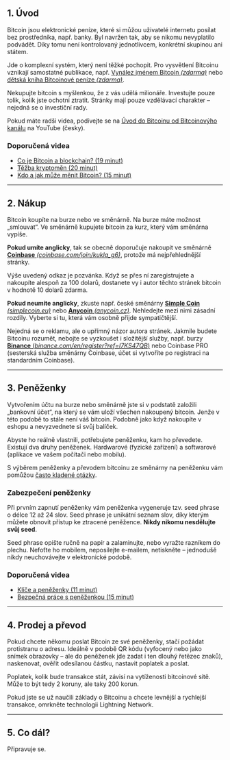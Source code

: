## 1. Úvod
Bitcoin jsou elektronické peníze, které si můžou uživatelé internetu posílat bez prostředníka, např. banky. Byl navržen tak, aby se nikomu nevyplatilo podvádět. Díky tomu není kontrolovaný jednotlivcem, konkrétní skupinou ani státem.

Jde o komplexní systém, který není těžké pochopit. Pro vysvětlení Bitcoinu vznikají samostatné publikace, např. [Vynález jménem Bitcoin *(zdarma)*](https://braiins.com/blog/vynalez-jmenem-bitcoin) nebo [dětská kniha Bitcoinové peníze *(zdarma)*](https://braiins.com/blog/bitcoinove-penize).‍

Nekupujte bitcoin s myšlenkou, že z vás udělá milionáře. Investujte pouze tolik, kolik jste ochotni ztratit. Stránky mají pouze vzdělávací charakter – nejedná se o investiční rady.

Pokud máte radši videa, podívejte se na [Úvod do Bitcoinu od Bitcoinovýho kanálu](https://www.youtube.com/watch?v=Z92ADb5i42s&list=PLiD1OrtvRy70RQ8k5HH0E3vHQPpEIJJhZ) na YouTube (česky).

### Doporučená videa
- [Co je Bitcoin a blockchain? (19 minut)](https://www.youtube.com/watch?v=KSKY1P9qLk4&list=PLiD1OrtvRy70RQ8k5HH0E3vHQPpEIJJhZ&index=5)
- [Těžba kryptoměn (20 minut)](https://www.youtube.com/watch?v=aSlEaZFoJmU&list=PLiD1OrtvRy70RQ8k5HH0E3vHQPpEIJJhZ&index=21)
- [Kdo a jak může měnit Bitcoin? (15 minut)](https://www.youtube.com/watch?v=z7e1Dw-0aEk&list=PLiD1OrtvRy70RQ8k5HH0E3vHQPpEIJJhZ&index=32)

___

## 2. Nákup
Bitcoin koupíte na burze nebo ve směnárně. Na burze máte možnost „smlouvat“. Ve směnárně kupujete bitcoin za kurz, který vám směnárna vypíše.

**Pokud umíte anglicky**, tak se obecně doporučuje nakoupit ve směnárně [**Coinbase** *(coinbase.com/join/kukla_g6)*](https://www.coinbase.com/join/kukla_g6), protože má nejpřehlednější stránky.

Výše uvedený odkaz je pozvánka. Když se přes ní zaregistrujete a nakoupíte alespoň za 100 dolarů, dostanete vy i autor těchto stránek bitcoin v hodnotě 10 dolarů zdarma.

**Pokud neumíte anglicky**, zkuste např. české směnárny [**Simple Coin** *(simplecoin.eu)*](http://simplecoin.eu) nebo [**Anycoin** *(anycoin.cz)*](https://www.anycoin.cz). Nehledejte mezi nimi zásadní rozdíly. Vyberte si tu, která vám osobně přijde sympatičtější.

Nejedná se o reklamu, ale o upřímný názor autora stránek. Jakmile budete Bitcoinu rozumět, nebojte se vyzkoušet i složitější služby, např. burzy [**Binance** (*binance.com/en/register?ref=I7KS47QB*)](https://www.binance.com/en/register?ref=I7KS47QB) nebo Coinbase PRO (sesterská služba směnárny Coinbase, účet si vytvoříte po registraci na standardním Coinbase).

___

## 3. Peněženky
Vytvořením účtu na burze nebo směnárně jste si v podstatě založili „bankovní účet“, na který se vám uloží všechen nakoupený bitcoin. Jenže v této podobě to stále není váš bitcoin. Podobně jako když nakoupíte v eshopu a nevyzvednete si svůj balíček.

Abyste ho reálně vlastnili, potřebujete peněženku, kam ho převedete. Existují dva druhy peněženek. Hardwarové (fyzické zařízení) a softwarové (aplikace ve vašem počítači nebo mobilu).

S výběrem peněženky a převodem bitcoinu ze směnárny na peněženku vám pomůžou [často kladené otázky](#penezenky-faq).

### Zabezpečení peněženky
Při prvním zapnutí peněženky vám peněženka vygeneruje tzv. seed phrase o délce 12 až 24 slov. Seed phrase je unikátní seznam slov, díky kterým můžete obnovit přístup ke ztracené peněžence. **Nikdy nikomu nesdělujte svůj seed**.

Seed phrase opište ručně na papír a zalaminujte, nebo vyražte razníkem do plechu. Nefoťte ho mobilem, neposílejte e-mailem, netiskněte – jednodušě nikdy neuchovávejte v elektronické podobě.

### Doporučená videa
- [Klíče a peněženky (11 minut)](https://www.youtube.com/watch?v=4CqyY53dDJU&list=PLiD1OrtvRy70RQ8k5HH0E3vHQPpEIJJhZ&index=20)
- [Bezpečná práce s peněženkou (15 minut)](https://www.youtube.com/watch?v=55sn9T7QNbQ&list=PLiD1OrtvRy70RQ8k5HH0E3vHQPpEIJJhZ&index=55)

___

## 4. Prodej a převod
Pokud chcete někomu poslat Bitcoin ze své peněženky, stačí požádat protistranu o adresu. Ideálně v podobě QR kódu (vyfocený nebo jako snímek obrazovky – ale do peněženek jde zadat i ten dlouhý řetězec znaků), naskenovat, ověřit odesílanou částku, nastavit poplatek a poslat.

Poplatek, kolik bude transakce stát, závisí na vytíženosti bitcoinové sítě. Může to být tedy 2 koruny, ale taky 200 korun.

Pokud jste se už naučili základy o Bitcoinu a chcete levnější a rychlejší transakce, omrkněte technologii Lightning Network.

___

## 5. Co dál?
Připravuje se.
